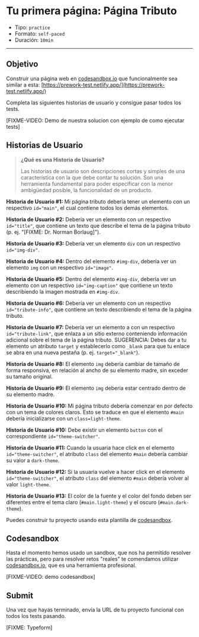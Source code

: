 # Tu primera página: Página Tributo

* Tipo: `practice`
* Formato: `self-paced`
* Duración: `10min`

***

## Objetivo

Construir una página web en [codesandbox.io](https://codesandbox.io) que
funcionalmente sea similar a esta:
[https://prework-test.netlify.app/](https://prework-test.netlify.app/)

Completa las siguientes historias de usuario y consigue pasar todos los tests.

[FIXME-VIDEO: Demo de nuestra solucion con ejemplo de como ejecutar tests]

## Historias de Usuario

> **¿Qué es una Historia de Usuario?**
>
> Las historias de usuario son descripciones cortas y simples de una
> característica con la que debe contar tu solución. Son una herramienta
> fundamental para poder especificar con la menor ambigüedad posible, la
> funcionalidad de un producto.

**Historia de Usuario #1:** Mi página tributo debería tener un elemento
con un respectivo `id="main"`, el cual contiene todos los demás elementos.

**Historia de Usuario #2:** Debería ver un elemento con
un respectivo `id="title"`, que contiene un texto que describe el tema
de la página tributo (p. ej. "[FIXME: Dr. Norman Borlaug]").

**Historia de Usuario #3:** Debería ver un elemento `div` con
un respectivo `id="img-div"`.

**Historia de Usuario #4:** Dentro del elemento `#img-div`, debería
ver un elemento `img` con un respectivo `id="image"`.

**Historia de Usuario #5:** Dentro del elemento `#img-div`, debería
ver un elemento con un respectivo `id="img-caption"` que contiene un texto
describiendo la imagen mostrada en `#img-div`.

**Historia de Usuario #6:** Debería ver un elemento con un
respectivo `id="tribute-info"`, que contiene un texto describiendo
el tema de la página tributo.

**Historia de Usuario #7:** Debería ver un elemento a con un
respectivo `id="tribute-link"`, que enlaza a un sitio externo conteniendo
información adicional sobre el tema de la página tributo.
SUGERENCIA: Debes dar a tu elemento un atributo `target` y establecerlo
como `_blank` para que tu enlace se abra en una nueva pestaña
(p. ej. `target="_blank"`).

**Historia de Usuario #8:** El elemento `img` debería cambiar de tamaño
de forma responsiva, en relación al ancho de su elemento madre,
sin exceder su tamaño original.

**Historia de Usuario #9:** El elemento `img` debería estar centrado
dentro de su elemento madre.

**Historia de Usuario #10:** Mi página tributo debería comenzar en por defecto
con un tema de colores claros. Esto se traduce en que el elemento `#main` debería
inicializarse con un `class=light-theme`.

**Historia de Usuario #10:** Debe existir un elemento `button` con el correspondiente
`id="theme-switcher"`.

**Historia de Usuario #11:** Cuando la usuaria hace click en el elemento
`id="theme-switcher"`, el atributo `class` del elemento `#main` debería cambiar
su valor a `dark-theme`.

**Historia de Usuario #12:** Si la usuaria vuelve a hacer click en el elemento
`id="theme-switcher"`, el atributo `class` del elemento `#main` debería volver
al valor `light-theme`.

**Historia de Usuario #13:** El color de la fuente y el color del fondo deben
ser diferentes entre el tema claro (`#main.light-theme`)
y el oscuro (`#main.dark-theme`).

Puedes construir tu proyecto usando esta plantilla de
[codesandbox](https://codesandbox.io/s/laboratoria-prework-challenge-boilerplate-z09zb).

## Codesandbox

Hasta el momento hemos usado un sandbox, que nos ha permitido resolver las
prácticas, pero para resolver retos "reales" te comendamos utilizar
[codesandbox.io](https://codesandbox.io), que es una herramienta profesional.

[FIXME-VIDEO: demo codesandbox]

## Submit

Una vez que hayas terminado, envía la URL de tu proyecto funcional
con todos los tests pasando.

[FIXME: Typeform]
